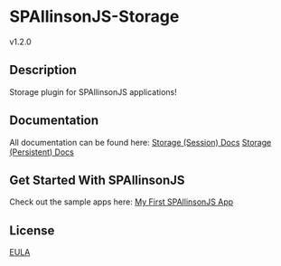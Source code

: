 # SPAllinsonJS-Storage

v1.2.0



## Description

Storage plugin for SPAllinsonJS applications!



## Documentation

All documentation can be found here:
[Storage (Session) Docs](http://spallinsonjs.com/#/home/developer/storage)
[Storage (Persistent) Docs](http://spallinsonjs.com/#/home/developer/storage2)



## Get Started With SPAllinsonJS

Check out the sample apps here:
[My First SPAllinsonJS App](http://spallinsonjs.com/#/home/developer/myfirstapp!)



## License

[EULA](LICENSE)

